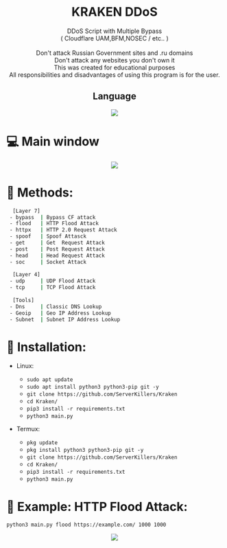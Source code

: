<div align=center>
 
 # KRAKEN DDoS
</p>
 DDoS Script with Multiple Bypass<br>( Cloudflare UAM,BFM,NOSEC / etc.. )<br/><br/>
 Don't attack Russian Government sites and .ru domains<br>
 Don't attack any websites you don't own it<br/>
 This was created for educational purposes<br/>
 All responsibilities and disadvantages of using this program is for the user.
 

## Language</br>

 <img src="https://img.shields.io/badge/Python-FFDD00?style=for-the-badge&logo=python&logoColor=blue"/></br>
</div>

# :computer: Main window
<p align="center">
  <img src="https://i.imgur.com/h72OZpu.jpeg">
</p>


# :satellite: Methods:

```sh
  [Layer 7]
 - bypass  | Bypass CF attack
 - flood   | HTTP Flood Attack 
 - httpx   | HTTP 2.0 Request Attack 
 - spoof   | Spoof Attasck
 - get     | Get  Request Attack
 - post    | Post Request Attack
 - head    | Head Request Attack
 - soc     | Socket Attack
 
  [Layer 4]
 - udp     | UDP Flood Attack
 - tcp     | TCP Flood Attack
  
  [Tools]
 - Dns     | Classic DNS Lookup
 - Geoip   | Geo IP Address Lookup
 - Subnet  | Subnet IP Address Lookup
```


# :gift: Installation:
* Linux:
  * `sudo apt update`
  * `sudo apt install python3 python3-pip git -y`
  * `git clone https://github.com/ServerKillers/Kraken`
  * `cd Kraken/`
  * `pip3 install -r requirements.txt`
  * `python3 main.py`

* Termux:
  * `pkg update`
  * `pkg install python3 python3-pip git -y`
  * `git clone https://github.com/ServerKillers/Kraken`
  * `cd Kraken/`
  * `pip3 install -r requirements.txt`
  * `python3 main.py`

# :rocket: Example: HTTP Flood Attack:
```python3 main.py flood https://example.com/ 1000 1000```
<p align="center">
  <img src="https://i.imgur.com/XJztNu9.png">
</p>
